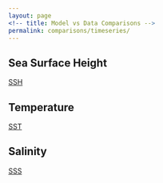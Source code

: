 ```yaml
---
layout: page
<!-- title: Model vs Data Comparisons -->
permalink: comparisons/timeseries/
---
```



<section class="features">
  <div class="grid">
    <div class="unit one-third">
      <h2>Sea Surface Height</h2>
      <a href="elevation">SSH</a>
    </div>
    <div class="unit one-third">
      <h2>Temperature</h2>
      <a href="temperature">SST</a>
    </div>
    <div class="unit one-third">
      <h2>Salinity</h2>
      <a href="salinity">SSS</a>
    </div>
    <div class="clear"></div>
  </div>
</section>
